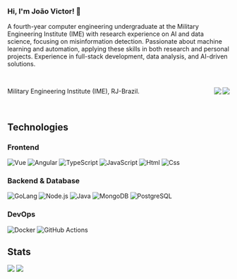 ### Hi, I'm João Victor! 👋
A fourth-year computer engineering undergraduate at the Military Engineering Institute (IME) with research experience on AI and data science, focusing on misinformation detection. Passionate about machine learning and automation, applying these skills in both research and personal projects. Experience in full-stack development, data analysis, and AI-driven solutions.

<br>

 <p align="left">Military Engineering Institute (IME), RJ-Brazil.
   <a href="https://www.linkedin.com/in/jo%C3%A3ovictor-engenharia/" target="_blank">
   <img align="right" src="https://img.shields.io/badge/-LinkedIn-%230077B5?style=for-the-badge&logo=linkedin&logoColor=white" target="_blank" />
   </a>
  
   <a href = "mailto:jvpcms@engenharia@gmail.com">
   <img align="right" src="https://img.shields.io/badge/-Gmail-%23CC0000?style=for-the-badge&logo=gmail&logoColor=white" target="_blank" />
   </a>
 </p>
 
 <br>

## Technologies
### Frontend
![Vue](https://img.shields.io/badge/Vue%20js-35495E?style=for-the-badge&logo=vuedotjs&logoColor=4FC08D) 
![Angular](https://img.shields.io/badge/Angular-CC0000?style=for-the-badge&logo=angular&logoColor=white) 
![TypeScript](https://img.shields.io/badge/TypeScript-007ACC?style=for-the-badge&logo=typescript&logoColor=white)
![JavaScript](https://img.shields.io/badge/JavaScript-323330?style=for-the-badge&logo=javascript&logoColor=F7DF1E)
![Html](https://img.shields.io/badge/HTML5-E34F26?style=for-the-badge&logo=html5&logoColor=white)
![Css](https://img.shields.io/badge/CSS3-1572B6?style=for-the-badge&logo=css3&logoColor=white)

### Backend & Database 
![GoLang](https://img.shields.io/badge/Go-00ADD8?style=for-the-badge&logo=go&logoColor=white) 
![Node.js](https://img.shields.io/badge/Node%20js-339933?style=for-the-badge&logo=nodedotjs&logoColor=white) 
![Java](https://img.shields.io/badge/java-%23ED8B00.svg?style=for-the-badge&logo=openjdk&logoColor=white)
![MongoDB](https://img.shields.io/badge/PostgreSQL-316192?style=for-the-badge&logo=postgresql&logoColor=white)
![PostgreSQL](https://img.shields.io/badge/MongoDB-4EA94B?style=for-the-badge&logo=mongodb&logoColor=white) 

### DevOps
![Docker](	https://img.shields.io/badge/Docker-2CA5E0?style=for-the-badge&logo=docker&logoColor=white)	
![GitHub Actions](https://img.shields.io/badge/Github%20Actions-282a2e?style=for-the-badge&logo=githubactions&logoColor=367cfe)

## Stats
![](https://github-readme-stats.vercel.app/api?username=jvpcms&theme=react&hide_border=false&include_all_commits=false&count_private=false&hide=contribs,issues&show_icons=true&line_height=31&card_width=488px)
![](https://github-readme-stats.vercel.app/api/top-langs?username=jvpcms&theme=react&hide_border=false&include_all_commits=false&count_private=false&layout=compact&line_height=31&card_width=296px)

<!--
**jvpcms/jvpcms** is a ✨ _special_ ✨ repository because its `README.md` (this file) appears on your GitHub profile.

Here are some ideas to get you started:

- 🔭 I’m currently working on ...
- 🌱 I’m currently learning ...
- 👯 I’m looking to collaborate on ...
- 🤔 I’m looking for help with ...
- 💬 Ask me about ...
- 📫 How to reach me: ...
- 😄 Pronouns: ...
- ⚡ Fun fact: ...
-->
